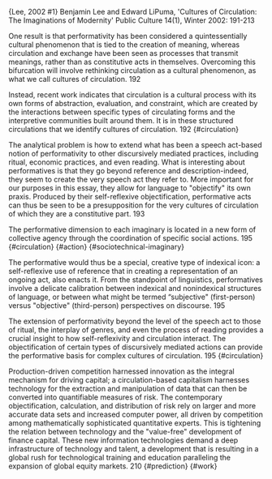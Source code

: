 {Lee, 2002 #1}
Benjamin Lee and Edward LiPuma, 'Cultures of Circulation: The Imaginations of Modernity' Public Culture 14(1), Winter 2002: 191-213

One result is that performativity has been considered a quintessentially cultural phenomenon that is tied to the creation of meaning, whereas circulation and exchange have been seen as processes that transmit meanings, rather than as constitutive acts in themselves. Overcoming this bifurcation will involve rethinking circulation as a cultural phenomenon, as what we call cultures of circulation. 192

Instead, recent work indicates that circulation is a cultural process with its own forms of abstraction, evaluation, and constraint, which are created by the interactions between specific types of circulating forms and the interpretive communities built around them. It is in these structured circulations that we identify cultures of circulation. 192  {#circulation}

The analytical problem is how to extend what has been a speech act-based notion of performativity to other discursively mediated practices, including ritual, economic practices, and even reading. What is interesting about performatives is that they go beyond reference and description-indeed, they seem to create the very speech act they refer to. More important for our purposes in this essay, they allow for language to "objectify" its own praxis. Produced by their self-reflexive objectification, performative acts can thus be seen to be a presupposition for the very cultures of circulation of which they are a constitutive part. 193

The performative dimension to each imaginary is located in a new form of collective agency through the coordination of specific social actions. 195 {#circulation} {#action} {#sociotechnical-imaginary}

The performative would thus be a special, creative type of indexical icon: a self-reflexive use of reference that  in creating a representation of an ongoing act, also enacts it. From the standpoint of linguistics, performatives involve a delicate calibration between indexical and nonindexical structures of language, or between what might be termed “subjective" (first-person) versus "objective" (third-person) perspectives on discourse. 195

The extension of performativity beyond the level of the speech act to those of ritual, the interplay of genres, and even the process of reading provides a crucial insight to how self-reflexivity and circulation interact. The objectification of certain types of discursively mediated actions can provide the performative  basis for complex cultures of circulation. 195  {#circulation}

Production-driven competition harnessed  innovation as the integral mechanism for driving capital; a circulation-based capitalism harnesses technology for the extraction and manipulation of data that can then be converted into quantifiable measures of risk. The contemporary objectification, calculation, and distribution of risk rely on larger and more accurate data sets and increased computer power, all driven by competition among mathematically sophisticated quantitative experts. This is tightening the relation between technology and the "value-free" development of finance capital. These new information technologies demand a deep infrastructure of technology and talent, a development that is resulting in a global rush for technological training and education paralleling the expansion of global equity markets. 210 {#prediction} {#work}
